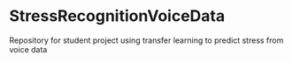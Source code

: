 # StressRecognitionVoiceData
Repository for student project using transfer learning to predict stress from voice data
